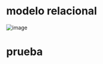 # modelo relacional
![image](https://github.com/user-attachments/assets/77e60d20-d0d4-46e5-9c48-dfe64068d28f)

# prueba

